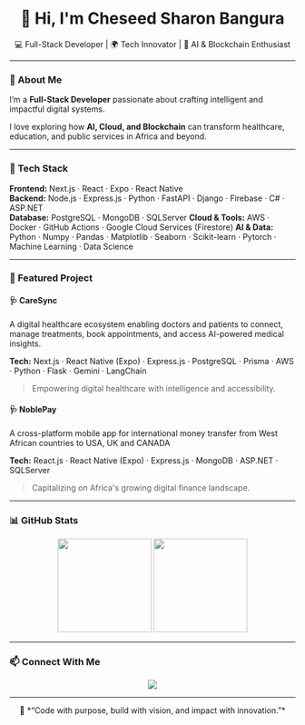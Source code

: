 <h1 align="center">👋 Hi, I'm Cheseed Sharon Bangura</h1>

<p align="center">
  💻 Full-Stack Developer | 🌍 Tech Innovator | 🤖 AI & Blockchain Enthusiast  
</p>

---

### 🚀 About Me

I’m a **Full-Stack Developer** passionate about crafting intelligent and impactful digital systems.  

I love exploring how **AI, Cloud, and Blockchain** can transform healthcare, education, and public services in Africa and beyond.  

---

### 🧠 Tech Stack

**Frontend:** Next.js · React · Expo · React Native  
**Backend:** Node.js · Express.js · Python · FastAPI · Django · Firebase · C# · ASP.NET  
**Database:** PostgreSQL · MongoDB · SQLServer 
**Cloud & Tools:** AWS · Docker · GitHub Actions · Google Cloud Services (Firestore) 
**AI & Data:** Python · Numpy · Pandas · Matplotlib · Seaborn · Scikit-learn · Pytorch · Machine Learning · Data Science  

---

### 🌟 Featured Project

#### 🩺 **CareSync**
A digital healthcare ecosystem enabling doctors and patients to connect, manage treatments, book appointments, and access AI-powered medical insights.

**Tech:** Next.js · React Native (Expo) · Express.js · PostgreSQL · Prisma · AWS · Python · Flask · Gemini · LangChain 

> Empowering digital healthcare with intelligence and accessibility.

#### 🩺 **NoblePay**
A cross-platform mobile app for international money transfer from West African countries to USA, UK and CANADA

**Tech:** React.js · React Native (Expo) · Express.js · MongoDB · ASP.NET · SQLServer  

> Capitalizing on Africa's growing digital finance landscape.

---

### 📊 GitHub Stats

<p align="center">
  <img src="https://github-readme-stats.vercel.app/api?username=Chesron10&show_icons=true&theme=tokyonight" height="165" />
  <img src="https://github-readme-stats.vercel.app/api/top-langs/?username=Chesron10&layout=compact&theme=tokyonight" height="165" />
</p>

---

### 📫 Connect With Me

<p align="center">
  <a href="mailto:cheseedsharonbsc@gmail.com"><img src="https://img.shields.io/badge/Email-D14836?style=for-the-badge&logo=gmail&logoColor=white" /></a>
  <!-- <a href="https://linkedin.com/in/yourprofile"><img src="https://img.shields.io/badge/LinkedIn-0077B5?style=for-the-badge&logo=linkedin&logoColor=white" /></a> -->
  <!-- <a href="https://twitter.com/yourprofile"><img src="https://img.shields.io/badge/Twitter-1DA1F2?style=for-the-badge&logo=twitter&logoColor=white" /></a> -->
</p>

---

<p align="center">
  🌱 *“Code with purpose, build with vision, and impact with innovation.”*
</p>

